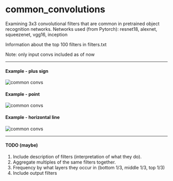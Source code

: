 # common_convolutions
Examining 3x3 convolutional filters that are common in pretrained object recognition networks.
Networks used (from Pytorch): resnet18, alexnet, squeezenet, vgg16, inception

Information about the top 100 filters in filters.txt

Note: only input convs included as of now

--------------
#### Example - plus sign
![common convs](https://github.com/arnokha/common_convolutions/blob/master/popular_convs.png)

#### Example - point
![common convs](https://github.com/arnokha/common_convolutions/blob/master/dot_convs.png)

#### Example - horizontal line
![common convs](https://github.com/arnokha/common_convolutions/blob/master/line_convs.png)

-------------
#### TODO (maybe)
 1. Include description of filters (interpretation of what they do).
 2. Aggregate multiples of the same filters together.
 3. Frequency by what layers they occur in (bottom 1/3, middle 1/3, top 1/3)
 4. Include output filters
